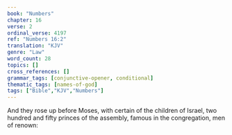 ```yaml
---
book: "Numbers"
chapter: 16
verse: 2
ordinal_verse: 4197
ref: "Numbers 16:2"
translation: "KJV"
genre: "Law"
word_count: 28
topics: []
cross_references: []
grammar_tags: [conjunctive-opener, conditional]
thematic_tags: [names-of-god]
tags: ["Bible","KJV","Numbers"]
---
```

And they rose up before Moses, with certain of the children of Israel, two hundred and fifty princes of the assembly, famous in the congregation, men of renown:
